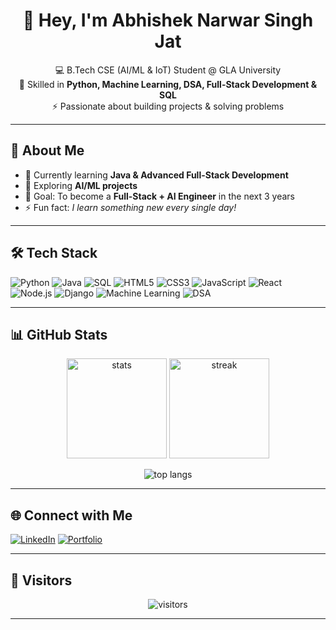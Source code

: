 <h1 align="center">👋 Hey, I'm Abhishek Narwar Singh Jat</h1>

<p align="center">
  💻 B.Tech CSE (AI/ML & IoT) Student @ GLA University <br/>
  🚀 Skilled in <b>Python, Machine Learning, DSA, Full-Stack Development & SQL</b> <br/>
  ⚡ Passionate about building projects & solving problems
</p>

---

## 🚀 About Me
- 🌱 Currently learning **Java & Advanced Full-Stack Development**  
- 🔭 Exploring **AI/ML projects**  
- 🎯 Goal: To become a **Full-Stack + AI Engineer** in the next 3 years  
- ⚡ Fun fact: *I learn something new every single day!*  

---

## 🛠️ Tech Stack

![Python](https://img.shields.io/badge/-Python-3776AB?style=for-the-badge&logo=python&logoColor=white)
![Java](https://img.shields.io/badge/-Java-007396?style=for-the-badge&logo=java&logoColor=white)
![SQL](https://img.shields.io/badge/-SQL-336791?style=for-the-badge&logo=postgresql&logoColor=white)
![HTML5](https://img.shields.io/badge/-HTML5-E34F26?style=for-the-badge&logo=html5&logoColor=white)
![CSS3](https://img.shields.io/badge/-CSS3-1572B6?style=for-the-badge&logo=css3)
![JavaScript](https://img.shields.io/badge/-JavaScript-F7DF1E?style=for-the-badge&logo=javascript&logoColor=black)
![React](https://img.shields.io/badge/-React-61DAFB?style=for-the-badge&logo=react&logoColor=black)
![Node.js](https://img.shields.io/badge/-Node.js-339933?style=for-the-badge&logo=nodedotjs&logoColor=white)
![Django](https://img.shields.io/badge/-Django-092E20?style=for-the-badge&logo=django&logoColor=white)
![Machine Learning](https://img.shields.io/badge/-Machine%20Learning-102230?style=for-the-badge&logo=tensorflow&logoColor=orange)
![DSA](https://img.shields.io/badge/-Data%20Structures%20&%20Algorithms-FF6F00?style=for-the-badge)

---

## 📊 GitHub Stats

<p align="center">
  <img src="https://github-readme-stats.vercel.app/api?username=abhi-narwar&show_icons=true&theme=radical" alt="stats" height="160"/>
  <img src="https://github-readme-streak-stats.herokuapp.com/?user=abhi-narwar&theme=radical" alt="streak" height="160"/>
</p>

<p align="center">
  <img src="https://github-readme-stats.vercel.app/api/top-langs/?username=abhi-narwar&layout=compact&theme=radical" alt="top langs" />
</p>

---

## 🌐 Connect with Me
[![LinkedIn](https://img.shields.io/badge/LinkedIn-Coming%20Soon-blue?style=for-the-badge&logo=linkedin)]()
[![Portfolio](https://img.shields.io/badge/Portfolio-Coming%20Soon-black?style=for-the-badge&logo=About.me)]()

---

## 🔄 Visitors
<p align="center">
  <img src="https://komarev.com/ghpvc/?username=abhi-narwar&color=blue&style=for-the-badge" alt="visitors"/>
</p>

---
